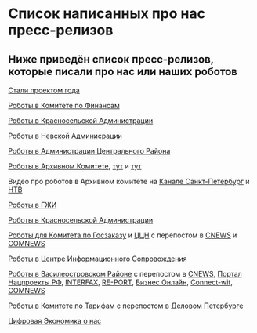 
# Список написанных про нас пресc-релизов
## Ниже приведён список пресс-релизов, которые писали про нас или наших роботов

[Стали проектом года](https://t.me/skaz_spb/1750) 

[Роботы в Комитете по Финансам](https://www.gov.spb.ru/gov/admin/kazarin-sv/news/248333)

[Роботы в Красносельской Администрации](https://www.gov.spb.ru/gov/admin/kazarin-sv/news/261095)

[Роботы в Невской Админисрации](https://www.gov.spb.ru/gov/admin/kazarin-sv/news/262627)

[Роботы в Администрации Центрального Района](https://www.gov.spb.ru/gov/admin/kazarin-sv/news/265093)

[Роботы в Архивном Комитете](https://www.gov.spb.ru/gov/admin/kazarin-sv/news/266519), [тут](https://t.me/skaz_spb/1621) и [тут](https://www.gov.spb.ru/gov/admin/kazarin-sv/news/271096) 

Видео про роботов в Архивном комитете на [Канале Санкт-Петербург](https://tvspb.ru/news/2023/12/16/v-peterburge-oczifrovku-plastinok-s-muzykoj-blokadnyh-let-osushhestvlyaet-robot) и [НТВ](https://www.ntv.ru/novosti/2805632)

[Роботы в ГЖИ](https://www.gov.spb.ru/gov/admin/kazarin-sv/news/268110)

[Роботы в Красносельской Администрации](https://www.gov.spb.ru/gov/admin/kazarin-sv/news/270117)

[Роботы для Комитета по Госзаказу](https://www.gov.spb.ru/gov/admin/kazarin-sv/news/270843) и [ЦЦН](https://www.gov.spb.ru/gov/admin/kazarin-sv/news/278510/) c перепостом в [CNEWS](https://www.cnews.ru/news/line/2024-04-23_komitet_po_goszakazu_sankt-peterburga) и [COMNEWS](https://www.comnews.ru/content/232854/2024-04-23/2024-w17/1011/komitet-goszakazu-sankt-peterburga-robotiziroval-rabotu-zagruzkoy-dokumentov)

[Роботы в Центре Информационного Сопровождения](https://www.gov.spb.ru/gov/admin/kazarin-sv/news/272046)

[Роботы в Василеостровском Районе](https://www.gov.spb.ru/gov/admin/kazarin-sv/news/276320/) с перепостом в [CNEWS](https://www.cnews.ru/news/line/2024-03-20_administratsiya_vasileostrovskogo), [Портал Нацпроекты РФ](https://нацпроекты.рф/нового-программного-робота-тестирую/), [INTERFAX](https://www.interfax-russia.ru/northwest/cifrovoy-peterburg/robot-budet-proveryat-dohody-v-administracii-vasileostrovskogo-rayona-peterburga), [RE-PORT](https://re-port.ru/pressreleases/v_sankt-peterburge_testiruyut_novogo_programmnogo_robota/), [Бизнес Онлайн](https://bizon.ru/news/id/678796-v-sankt-peterburge-testiruyut-novogo-programmnogo-robota), [Connect-wit](https://www.connect-wit.ru/v-sankt-peterburge-testiruyut-novogo-programmnogo-robota.html), [COMNEWS](https://www.comnews.ru/content/232179/2024-03-20/2024-w12/1011/administraciya-vasileostrovskogo-rayona-sankt-peterburga-testiruet-novogo-programmnogo-robota)

[Роботы в Комитете по Тарифам](https://www.gov.spb.ru/gov/admin/kazarin-sv/news/278935/) с перепостом в [Деловом Петербурге](https://www.dp.ru/a/2024/05/03/smolnij-vnedril-robotov-v)

[Цифровая Экономика о нас](https://www.comnews.ru/digital-economy/content/232987/2024-05-02/2024-w18/1016/robot-sluzhbe-gosudarstva-opyt-peterburga)
